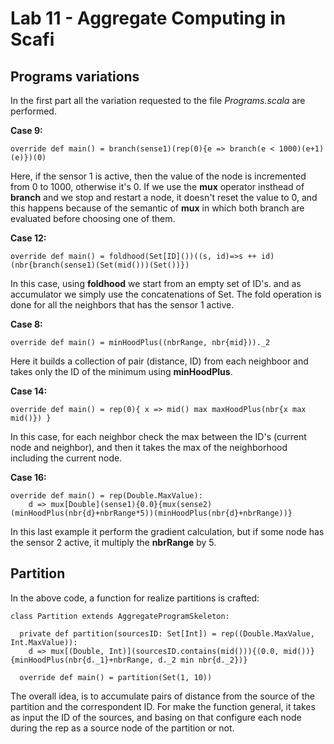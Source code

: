 # Lab 11 - Aggregate Computing in Scafi

## Programs variations

In the first part all the variation requested to the file *Programs.scala* are performed.

**Case 9:**
```
override def main() = branch(sense1)(rep(0){e => branch(e < 1000)(e+1)(e)})(0)
```

Here, if the sensor 1 is active, then the value of the node is incremented from 0 to 1000, otherwise it's 0.
If we use the **mux** operator insthead of **branch** and we stop and restart a node, it doesn't reset the value to 0, and this happens because of the semantic of **mux** in which both branch are evaluated before choosing one of them.

**Case 12:**
```
override def main() = foldhood(Set[ID]())((s, id)=>s ++ id)(nbr{branch(sense1)(Set(mid()))(Set())})
```

In this case, using **foldhood** we start from an empty set of ID's. and as accumulator we simply use the concatenations of Set. The fold operation is done for all the neighbors that has the sensor 1 active.

**Case 8:**
```
override def main() = minHoodPlus((nbrRange, nbr{mid}))._2
```

Here it builds a collection of pair (distance, ID) from each neighboor and takes only the ID of the minimum using **minHoodPlus**.

**Case 14:**
```
override def main() = rep(0){ x => mid() max maxHoodPlus(nbr{x max mid()}) }
```

In this case, for each neighbor check the max between the ID's (current node and neighbor), and then it takes the max of the neighborhood including the current node.

**Case 16:**
```
override def main() = rep(Double.MaxValue):
    d => mux[Double](sense1){0.0}{mux(sense2)(minHoodPlus(nbr{d}+nbrRange*5))(minHoodPlus(nbr{d}+nbrRange))}
```

In this last example it perform the gradient calculation, but if some node has the sensor 2 active, it multiply the **nbrRange** by 5.

## Partition

In the above code, a function for realize partitions is crafted:

```
class Partition extends AggregateProgramSkeleton:

  private def partition(sourcesID: Set[Int]) = rep((Double.MaxValue, Int.MaxValue)):
    d => mux[(Double, Int)](sourcesID.contains(mid())){(0.0, mid())}{minHoodPlus(nbr{d._1}+nbrRange, d._2 min nbr{d._2})}

  override def main() = partition(Set(1, 10))
```

The overall idea, is to accumulate pairs of distance from the source of the partition and the correspondent ID. For make the function general, it takes as input the ID of the sources,
and basing on that configure each node during the rep as a source node of the partition or not.
